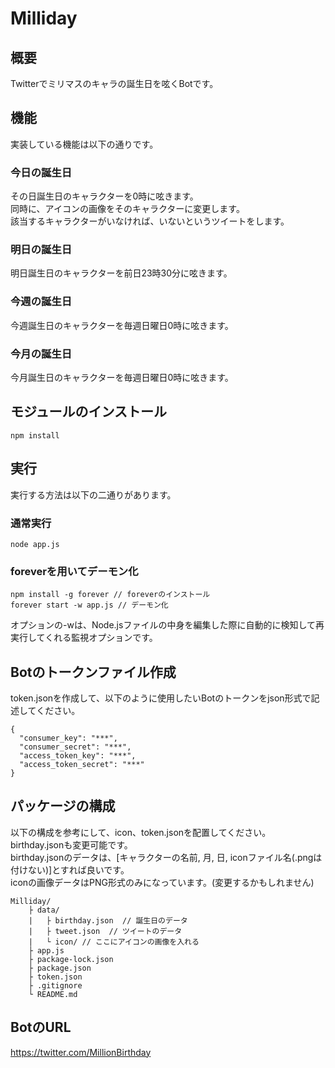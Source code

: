 # Milliday

## 概要

Twitterでミリマスのキャラの誕生日を呟くBotです。  

## 機能

実装している機能は以下の通りです。

### 今日の誕生日
その日誕生日のキャラクターを0時に呟きます。  
同時に、アイコンの画像をそのキャラクターに変更します。  
該当するキャラクターがいなければ、いないというツイートをします。

### 明日の誕生日
明日誕生日のキャラクターを前日23時30分に呟きます。

### 今週の誕生日
今週誕生日のキャラクターを毎週日曜日0時に呟きます。

### 今月の誕生日
今月誕生日のキャラクターを毎週日曜日0時に呟きます。

## モジュールのインストール

```
npm install
```

## 実行

実行する方法は以下の二通りがあります。

### 通常実行
```
node app.js
```

### foreverを用いてデーモン化
```
npm install -g forever // foreverのインストール
forever start -w app.js // デーモン化
```
オプションの-wは、Node.jsファイルの中身を編集した際に自動的に検知して再実行してくれる監視オプションです。

## Botのトークンファイル作成

token.jsonを作成して、以下のように使用したいBotのトークンをjson形式で記述してください。
```
{
  "consumer_key": "***",
  "consumer_secret": "***",
  "access_token_key": "***",
  "access_token_secret": "***"
}
```

## パッケージの構成

以下の構成を参考にして、icon、token.jsonを配置してください。  
birthday.jsonも変更可能です。  
birthday.jsonのデータは、[キャラクターの名前, 月, 日, iconファイル名(.pngは付けない)]とすれば良いです。  
iconの画像データはPNG形式のみになっています。(変更するかもしれません)

```
Milliday/
    ├ data/
    |   ├ birthday.json  // 誕生日のデータ
    |   ├ tweet.json  // ツイートのデータ
    |   └ icon/ // ここにアイコンの画像を入れる
    ├ app.js
    ├ package-lock.json
    ├ package.json
    ├ token.json
    ├ .gitignore
    └ README.md
```

## BotのURL

https://twitter.com/MillionBirthday